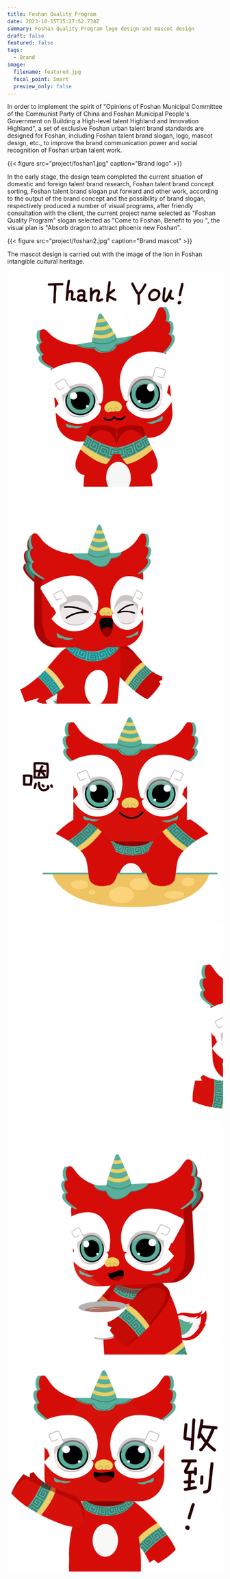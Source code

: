 ```yaml
---
title: Foshan Quality Program
date: 2023-10-15T15:27:52.738Z
summary: Foshan Quality Program logo design and mascot design
draft: false
featured: false
tags:
  - Brand
image:
  filename: featured.jpg
  focal_point: Smart
  preview_only: false
---
```

<p>In order to implement the spirit of "Opinions of Foshan Municipal Committee of the Communist Party of China and Foshan Municipal People's Government on Building a High-level talent Highland and Innovation Highland", a set of exclusive Foshan urban talent brand standards are designed for Foshan, including Foshan talent brand slogan, logo, mascot design, etc., to improve the brand communication power and social recognition of Foshan urban talent work.</p>

{{< figure src="project/foshan1.jpg" caption="Brand logo" >}}

<p>In the early stage, the design team completed the current situation of domestic and foreign talent brand research, Foshan talent brand concept sorting, Foshan talent brand slogan put forward and other work, according to the output of the brand concept and the possibility of brand slogan, respectively produced a number of visual programs, after friendly consultation with the client, the current project name selected as "Foshan Quality Program" slogan selected as "Come to Foshan, Benefit to you ", the visual plan is "Absorb dragon to attract phoenix new Foshan".</p>

{{< figure src="project/foshan2.jpg" caption="Brand mascot" >}}

<p>The mascot design is carried out with the image of the lion in Foshan intangible cultural heritage.</p>

<!DOCTYPE html>

<html>
<head>
<style>
  body {
    margin: 20px;
  }

  .gif-container {
    display: grid;
    grid-template-columns: repeat(3, 1fr); / *3 columns with equal width* /
    gap: 10px; / *Gap between grid items* /
    justify-items: center; / *Center items horizontally* /
  }

  .gif-item img {
    max-width: 100%; / *Ensure image doesn't exceed its container* /
    height: auto; / *Maintain aspect ratio* /
  }
</style>

</head>
<body>

<div class="gif-container">
  <div class="gif-item">
    <img src="https://github.com/chuckchang6/starter-hugo-portfolio-theme/raw/main/assets/media/project/thankyou.gif" alt="GIF 1">
  </div>
  <div class="gif-item">
    <img src="https://github.com/chuckchang6/starter-hugo-portfolio-theme/raw/main/assets/media/project/welcome.gif" alt="GIF 2">
  </div>
  <div class="gif-item">
    <img src="https://github.com/chuckchang6/starter-hugo-portfolio-theme/raw/main/assets/media/project/en.gif" alt="GIF 3">
  </div>
  <div class="gif-item">
    <img src="https://github.com/chuckchang6/starter-hugo-portfolio-theme/raw/main/assets/media/project/hi.gif" alt="GIF 4">
  </div>
  <div class="gif-item">
    <img src="https://github.com/chuckchang6/starter-hugo-portfolio-theme/raw/main/assets/media/project/tired.gif" alt="GIF 5">
  </div>
  <div class="gif-item">
    <img src="https://github.com/chuckchang6/starter-hugo-portfolio-theme/raw/main/assets/media/project/ok.gif" alt="GIF 6">
  </div>
</div>

</body>
</html>